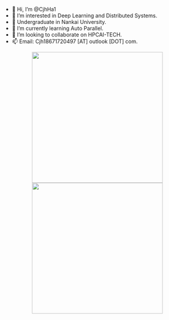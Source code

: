 - 👋 Hi, I’m @CjhHa1
- 👀 I’m interested in Deep Learning and Distributed Systems. 
- 🔭 Undergraduate in Nankai University.
- 🌱 I’m currently learning Auto Parallel.
- 💞️ I’m looking to collaborate on HPCAI-TECH.
- 📫 Email: Cjh18671720497 [AT] outlook [DOT] com.

<!---
CjhHa1/CjhHa1 is a ✨ special ✨ repository because its `README.md` (this file) appears on your GitHub profile.
You can click the Preview link to take a look at your changes.
--->

<p align="center">

<img align="center" src = "https://github-readme-stats.vercel.app/api?username=CjhHa1&show_icons=true&count_private=true&theme=maroongold&hide=issues&line_height=30" width="350px">
  
<img align="center" src = "https://github-readme-streak-stats.herokuapp.com/?user=CjhHa1&theme=maroongold" width="350px">

</p>
<!--
<img align="center" width="400px" src="https://github.com/CjhHa1/CjhHa1/blob/output/github-contribution-grid-snake.svg"></p>-->

